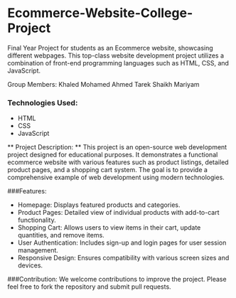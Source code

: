# Ecommerce-Website-College-Project
Final Year Project for students as an Ecommerce website, showcasing different webpages. This top-class website development project utilizes a combination of front-end programming languages such as HTML, CSS, and JavaScript.

Group Members:
Khaled Mohamed
Ahmed Tarek
Shaikh Mariyam


### Technologies Used:
- HTML
- CSS
- JavaScript

** Project Description: **
This project is an open-source web development project designed for educational purposes. It demonstrates a functional ecommerce website with various features such as product listings, detailed product pages, and a shopping cart system. The goal is to provide a comprehensive example of web development using modern technologies.

###Features: 
- Homepage: Displays featured products and categories.
- Product Pages: Detailed view of individual products with add-to-cart functionality.
- Shopping Cart: Allows users to view items in their cart, update quantities, and remove items.
- User Authentication: Includes sign-up and login pages for user session management.
- Responsive Design: Ensures compatibility with various screen sizes and devices.

###Contribution: 
We welcome contributions to improve the project. Please feel free to fork the repository and submit pull requests.
